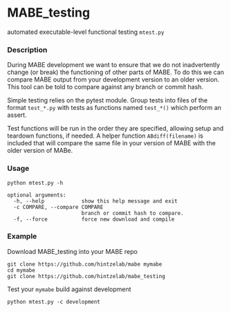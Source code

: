 # MABE_testing
automated executable-level functional testing
`mtest.py`

### Description
During MABE development we want to ensure that
we do not inadvertently change (or break) the
functioning of other parts of MABE. To do this
we can compare MABE output from your development
version to an older version. This tool can be
told to compare against any branch or commit
hash.

Simple testing relies on the pytest module.
Group tests into files of the format `test_*.py`
with tests as functions named `test_*()` which
perform an assert.

Test functions will be run in the order they are
specified, allowing setup and teardown functions,
if needed. A helper function `ABdiff(filename)` is
included that will compare the same file in your
version of MABE with the older version of MABe.

### Usage
```
python mtest.py -h

optional arguments:
  -h, --help            show this help message and exit
  -c COMPARE, --compare COMPARE
                        branch or commit hash to compare.                                                                            
  -f, --force           force new download and compile
```

### Example
Download MABE_testing into your MABE repo

```
git clone https://github.com/hintzelab/mabe mymabe
cd mymabe
git clone https://github.com/hintzelab/mabe_testing
```

Test your `mymabe` build against development
```
python mtest.py -c development
```
